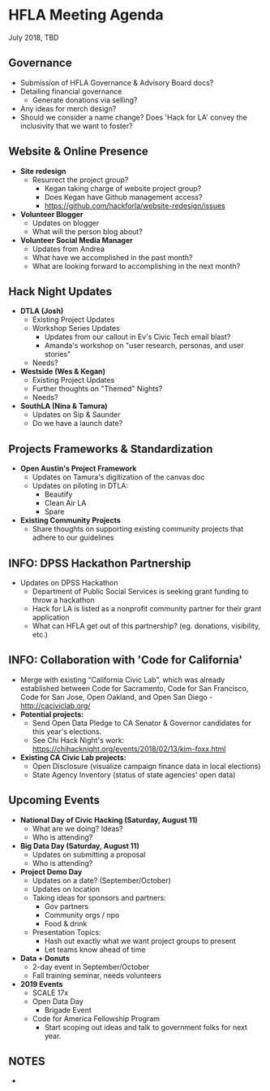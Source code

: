 # HFLA Meeting Agenda
July 2018, TBD

## Governance
  * Submission of HFLA Governance & Advisory Board docs?
  * Detailing financial governance
    * Generate donations via selling?
  * Any ideas for merch design?
  * Should we consider a name change? Does 'Hack for LA' convey the inclusivity that we want to foster?

## Website & Online Presence
  * **Site redesign**
    * Resurrect the project group?
      * Kegan taking charge of website project group?
      * Does Kegan have Github management access?
      * https://github.com/hackforla/website-redesign/issues
  * **Volunteer Blogger**
    * Updates on blogger
    * What will the person blog about?
  * **Volunteer Social Media Manager**
    * Updates from Andrea
    * What have we accomplished in the past month?
    * What are looking forward to accomplishing in the next month?

## Hack Night Updates
  * **DTLA (Josh)**
    * Existing Project Updates
    * Workshop Series Updates
      * Updates from our callout in Ev's Civic Tech email blast?
      * Amanda's workshop on "user research, personas, and user stories"
    * Needs?
  * **Westside (Wes & Kegan)**
    * Existing Project Updates
    * Further thoughts on "Themed" Nights?
    * Needs?
  * **SouthLA (Nina & Tamura)**
    * Updates on Sip & Saunder
    * Do we have a launch date?

## Projects Frameworks & Standardization
  * **Open Austin's Project Framework**
    * Updates on Tamura's digitization of the canvas doc
    * Updates on piloting in DTLA:
      * Beautify
      * Clean Air LA
      * Spare
  * **Existing Community Projects**
    * Share thoughts on supporting existing community projects that adhere to our guidelines

## INFO: DPSS Hackathon Partnership
  * Updates on DPSS Hackathon
    * Department of Public Social Services is seeking grant funding to throw a hackathon
    * Hack for LA is listed as a nonprofit community partner for their grant application
    * What can HFLA get out of this partnership? (eg. donations, visibility, etc.)

## INFO: Collaboration with 'Code for California'
  * Merge with existing “California Civic Lab”, which was already established between Code for Sacramento, Code for San Francisco, Code for San Jose, Open Oakland, and Open San Diego - http://caciviclab.org/
  * **Potential projects:**
    * Send Open Data Pledge to CA Senator & Governor candidates for this year's elections.
    * See Chi Hack Night's work: https://chihacknight.org/events/2018/02/13/kim-foxx.html
  * **Existing CA Civic Lab projects:**
    * Open Disclosure (visualize campaign finance data in local elections)
    * State Agency Inventory (status of state agencies’ open data)

## Upcoming Events
* **National Day of Civic Hacking (Saturday, August 11)**
  * What are we doing? Ideas?
  * Who is attending?
* **Big Data Day (Saturday, August 11)**
  * Updates on submitting a proposal
  * Who is attending?
* **Project Demo Day**
  * Updates on a date? (September/October)
  * Updates on location
  * Taking ideas for sponsors and partners:
    * Gov partners
    * Community orgs / npo
    * Food & drink
  * Presentation Topics:
    * Hash out exactly what we want project groups to present
    * Let teams know ahead of time
* **Data + Donuts**
  * 2-day event in September/October
  * Fall training seminar, needs volunteers
* **2019 Events**
  * SCALE 17x
  * Open Data Day
    * Brigade Event
  * Code for America Fellowship Program
    * Start scoping out ideas and talk to government folks for next year.

## NOTES

*
